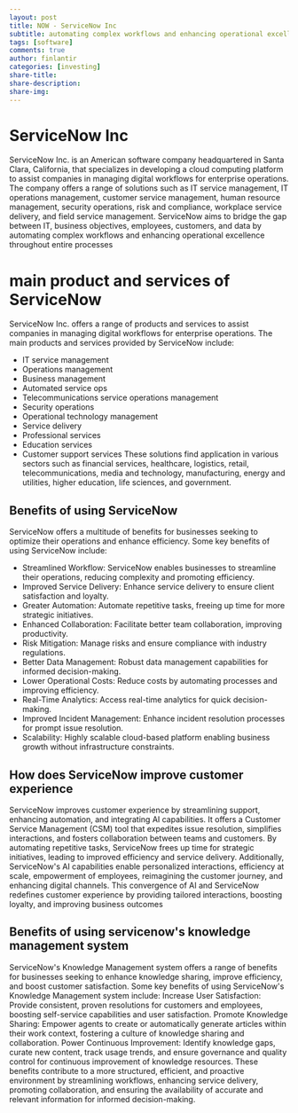 ```yaml
---
layout: post
title: NOW - ServiceNow Inc
subtitle: automating complex workflows and enhancing operational excellence
tags: [software]
comments: true
author: finlantir
categories: [investing]
share-title:
share-description:
share-img:
---
```



# ServiceNow Inc
ServiceNow Inc. is an American software company headquartered in Santa Clara, California, that specializes in developing a cloud computing platform to assist companies in managing digital workflows for enterprise operations. The company offers a range of solutions such as IT service management, IT operations management, customer service management, human resource management, security operations, risk and compliance, workplace service delivery, and field service management. ServiceNow aims to bridge the gap between IT, business objectives, employees, customers, and data by automating complex workflows and enhancing operational excellence throughout entire processes


# main product and services of ServiceNow
ServiceNow Inc. offers a range of products and services to assist companies in managing digital workflows for enterprise operations. The main products and services provided by ServiceNow include:
- IT service management
- Operations management
- Business management
- Automated service ops
- Telecommunications service operations management
- Security operations
- Operational technology management
- Service delivery
- Professional services
- Education services
- Customer support services
These solutions find application in various sectors such as financial services, healthcare, logistics, retail, telecommunications, media and technology, manufacturing, energy and utilities, higher education, life sciences, and government.


## Benefits of using ServiceNow
ServiceNow offers a multitude of benefits for businesses seeking to optimize their operations and enhance efficiency. Some key benefits of using ServiceNow include:
- Streamlined Workflow: ServiceNow enables businesses to streamline their operations, reducing complexity and promoting efficiency.
- Improved Service Delivery: Enhance service delivery to ensure client satisfaction and loyalty.
- Greater Automation: Automate repetitive tasks, freeing up time for more strategic initiatives.
- Enhanced Collaboration: Facilitate better team collaboration, improving productivity.
- Risk Mitigation: Manage risks and ensure compliance with industry regulations.
- Better Data Management: Robust data management capabilities for informed decision-making.
- Lower Operational Costs: Reduce costs by automating processes and improving efficiency.
- Real-Time Analytics: Access real-time analytics for quick decision-making.
- Improved Incident Management: Enhance incident resolution processes for prompt issue resolution.
- Scalability: Highly scalable cloud-based platform enabling business growth without infrastructure constraints.


## How does ServiceNow improve customer experience
ServiceNow improves customer experience by streamlining support, enhancing automation, and integrating AI capabilities. It offers a Customer Service Management (CSM) tool that expedites issue resolution, simplifies interactions, and fosters collaboration between teams and customers. By automating repetitive tasks, ServiceNow frees up time for strategic initiatives, leading to improved efficiency and service delivery. Additionally, ServiceNow's AI capabilities enable personalized interactions, efficiency at scale, empowerment of employees, reimagining the customer journey, and enhancing digital channels. This convergence of AI and ServiceNow redefines customer experience by providing tailored interactions, boosting loyalty, and improving business outcomes


## Benefits of using servicenow's knowledge management system
ServiceNow's Knowledge Management system offers a range of benefits for businesses seeking to enhance knowledge sharing, improve efficiency, and boost customer satisfaction. Some key benefits of using ServiceNow's Knowledge Management system include:
Increase User Satisfaction: Provide consistent, proven resolutions for customers and employees, boosting self-service capabilities and user satisfaction.
Promote Knowledge Sharing: Empower agents to create or automatically generate articles within their work context, fostering a culture of knowledge sharing and collaboration.
Power Continuous Improvement: Identify knowledge gaps, curate new content, track usage trends, and ensure governance and quality control for continuous improvement of knowledge resources.
These benefits contribute to a more structured, efficient, and proactive environment by streamlining workflows, enhancing service delivery, promoting collaboration, and ensuring the availability of accurate and relevant information for informed decision-making.
